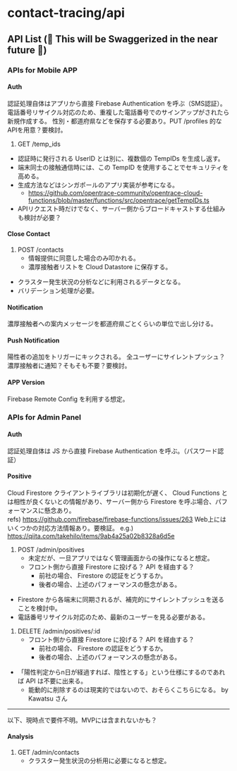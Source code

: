 # contact-tracing/api

## API List (🚧 This will be Swaggerized in the near future 🚧)

### APIs for Mobile APP

#### Auth

認証処理自体はアプリから直接 Firebase Authentication を呼ぶ（SMS認証）。
電話番号リサイクル対応のため、重複した電話番号でのサインアップがされたら新規作成する。
性別・都道府県などを保存する必要あり。PUT /profiles 的なAPIを用意？要検討。

1. GET /temp_ids
  - 認証時に発行される UserID とは別に、複数個の TempIDs を生成し返す。
  - 端末同士の接触通信時には、この TempID を使用することでセキュリティを高める。
  - 生成方法などはシンガポールのアプリ実装が参考になる。
    - https://github.com/opentrace-community/opentrace-cloud-functions/blob/master/functions/src/opentrace/getTempIDs.ts
  - APIリクエスト時だけでなく、サーバー側からブロードキャストする仕組みも検討が必要？

#### Close Contact

1. POST /contacts
    - 情報提供に同意した場合のみ叩かれる。
    - 濃厚接触者リストを Cloud Datastore に保存する。
  - クラスター発生状況の分析などに利用されるデータとなる。
  - バリデーション処理が必要。

#### Notification

濃厚接触者への案内メッセージを都道府県ごとくらいの単位で出し分ける。

#### Push Notification

陽性者の追加をトリガーにキックされる。
全ユーザーにサイレントプッシュ？濃厚接触者に通知？そもそも不要？要検討。

#### APP Version

Firebase Remote Config を利用する想定。

### APIs for Admin Panel

#### Auth

認証処理自体は JS から直接 Firebase Authentication を呼ぶ。（パスワード認証）

#### Positive

Cloud Firestore クライアントライブラリは初期化が遅く、 Cloud Functions とは相性が良くないとの情報があり、サーバー側から Firestore を呼ぶ場合、パフォーマンスに懸念あり。  
refs) https://github.com/firebase/firebase-functions/issues/263
Web上にはいくつかの対応方法情報あり。要検証。
e.g.) https://qiita.com/takehilo/items/9ab4a25a02b8328a6d5e

1. POST /admin/positives
    - 未定だが、一旦アプリではなく管理画面からの操作になると想定。
    - フロント側から直接 Firestore に投げる？ API を経由する？
        - 前社の場合、 Firestore の認証をどうするか。
        - 後者の場合、上述のパフォーマンスの懸念がある。
  - Firestore から各端末に同期されるが、補完的にサイレントプッシュを送ることを検討中。
  - 電話番号リサイクル対応のため、最新のユーザーを見る必要がある。
1. DELETE /admin/positives/:id
    - フロント側から直接 Firestore に投げる？ API を経由する？
        - 前社の場合、 Firestore の認証をどうするか。
        - 後者の場合、上述のパフォーマンスの懸念がある。
  - 「陽性判定からn日が経過すれば、陰性とする」という仕様にするのであれば API は不要に出来る。
    - 能動的に削除するのは現実的ではないので、おそらくこちらになる。 by Kawatsu さん

---

以下、現時点で要件不明。MVPには含まれないかも？

#### Analysis

1. GET /admin/contacts
    - クラスター発生状況の分析用に必要になると想定。
